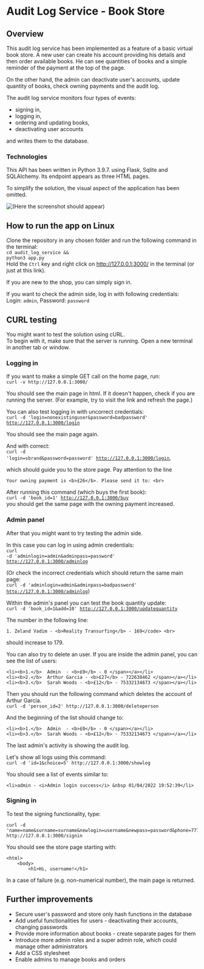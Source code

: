 # Audit Log Service - Book Store
## Overview

This audit log service has been implemented as a feature of a basic virtual book store. A new user can create his account providing his details and then order available books. He can see quantities of books and a simple reminder of the payment at the top of the page.<br>

On the other hand, the admin can deactivate user's accounts, update quantity of books, check owning payments and the audit log.

The audit log service monitors four types of events:
* signing in,
* logging in,
* ordering and updating books,
* deactivating user accounts

and writes them to the database.

### Technologies
This API has been written in Python 3.9.7. using Flask, Sqlite and SQLAlchemy. Its endpoint appears as three HTML pages.

To simplify the solution, the visual aspect of the application has been omitted.

![(Here the screenshot should appear)](https://i.ibb.co/X3jF50G/screenshots.png)

## How to run the app on Linux

Clone the repository in any chosen folder and run the following command in the terminal:<br>
<code>cd audit_log_service && python3 app.py</code> <br>
Hold the `Ctrl` key and right click on http://127.0.0.1:3000/ in the terminal (or just at this link).

If you are new to the shop, you can simply sign in. 

If you want to check the admin side, log in with following credentials:<br>
Login: `admin`, Password: `password`

## CURL testing
You might want to test the solution using cURL. <br>
To begin with it, make sure that the server is running. Open a new terminal in another tab or window.

### Logging in
If you want to make a simple GET call on the home page, run: <br>
`curl -v http://127.0.0.1:3000/`

You should see the main page in html. If it doesn't happen, check if you are running the server. (For example, try to visit the link and refresh the page.)

You can also test logging in with uncorrect credentials: <br>
<code>curl -d 'login=nonexistinguser&password=badpassword' http://127.0.0.1:3000/login</code>

You should see the main page again.

And with correct: <br>
<code>curl -d 'login=sbrand&password=password' http://127.0.0.1:3000/login</code>, <br>

which should guide you to the store page. Pay attention to the line <br>
```
Your owning payment is <b>£26</b>. Please send it to: <br>
```

After running this command (which buys the first book): <br>
<code>curl -d 'book_id=1' http://127.0.0.1:3000/buy</code> <br>
you should get the same page with the owning payment increased.

### Admin panel
After that you might want to try testing the admin side.

In this case you can log in using admin credentials:<br>
<code>curl -d 'adminlogin=admin&adminpass=password' http://127.0.0.1:3000/adminlog</code> <br>

(Or check the incorrect credentials which should return the same main page: <br>
<code>curl -d 'adminlogin=admin&adminpass=badpassword' http://127.0.0.1:3000/adminlog</code>)

Within the admin's panel you can test the book quantity update: <br>
<code>curl -d 'book_id=1&add=10' http://127.0.0.1:3000/updatequantity</code>

The number in the following line: <br>
```
1. Zeland Vadim - <b>Reality Transurfing</b> - 169</code> <br>
```
should increase to 179.

You can also try to delete an user.
If you are inside the admin panel, you can see the list of users:
```
<li><b>1.</b>  Admin  - <b>£0</b> - 0 </span></a></li>
<li><b>2.</b>  Arthur Garcia - <b>£27</b> - 722638462 </span></a></li>
<li><b>3.</b>  Sarah Woods - <b>£12</b> - 75332134673 </span></a></li>
```
Then you should run the following command which deletes the account of Arthur Garcia. <br>
`curl -d 'person_id=2' http://127.0.0.1:3000/deleteperson`

And the beginning of the list should change to:
```
<li><b>1.</b>  Admin  - <b>£0</b> - 0 </span></a></li>
<li><b>3.</b>  Sarah Woods - <b>£12</b> - 75332134673 </span></a></li>
```

The last admin's activity is showing the audit log.

Let's show all logs using this command: <br>
`curl -d 'id=1&choice=5' http://127.0.0.1:3000/showlog`

You should see a list of events similar to:
```
<li>admin - <i>Admin login success</i> &nbsp 01/04/2022 19:52:39</li>
```

### Signing in
To test the signing functionality, type: <br>
```
curl -d 'name=name&surname=surname&newlogin=username&newpass=password&phone=777&address=world' http://127.0.0.1:3000/signin
```

You should see the store page starting with:
```
<html>
    <body>
        <h1>Hi, username!</h1>
```

In a case of failure (e.g. non-numerical number), the main page is returned.

## Further improvements
* Secure user's password and store only hash functions in the database
* Add useful functionalities for users - deactivating their accounts, changing passwords
* Provide more information about books - create separate pages for them
* Introduce more admin roles and a super admin role, which could manage other administrators
* Add a CSS stylesheet
* Enable admins to manage books and orders
